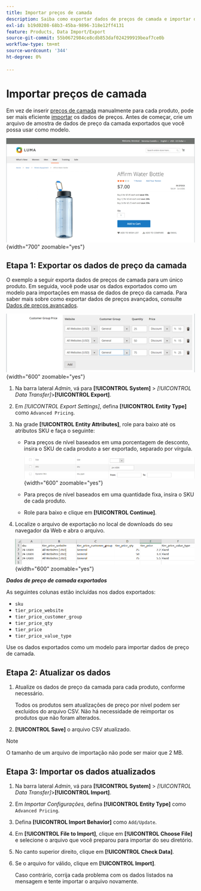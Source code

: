 ```yaml
---
title: Importar preços de camada
description: Saiba como exportar dados de preços de camada e importar dados atualizados.
exl-id: b19d0208-68b3-45ba-9896-318e12ff4131
feature: Products, Data Import/Export
source-git-commit: 55b0672984ce8cdb853daf024299919beaf7ce0b
workflow-type: tm+mt
source-wordcount: '344'
ht-degree: 0%

---
```


# Importar preços de camada

Em vez de inserir [preços de camada](../catalog/product-price-tier.md) manualmente para cada produto, pode ser mais eficiente [importar](data-import.md) os dados de preços. Antes de começar, crie um arquivo de amostra de dados de preço da camada exportados que você possa usar como modelo.

![Exemplo de vitrine - preços em camadas](./assets/storefront-tier-pricing-water-bottle.png){width="700" zoomable="yes"}

## Etapa 1: Exportar os dados de preço da camada

O exemplo a seguir exporta dados de preços de camada para um único produto. Em seguida, você pode usar os dados exportados como um modelo para importações em massa de dados de preço da camada. Para saber mais sobre como exportar dados de preços avançados, consulte [Dados de preços avançados](data-attributes-product.md#advanced-pricing-attributes).

![Preços em camadas do produto](./assets/price-tier-customer-group-discount.png){width="600" zoomable="yes"}

1. Na barra lateral _Admin_, vá para **[!UICONTROL System]** > _[!UICONTROL Data Transfer]_>**[!UICONTROL Export]**.

1. Em _[!UICONTROL Export Settings]_, defina **[!UICONTROL Entity Type]**&#x200B;como `Advanced Pricing`.

1. Na grade **[!UICONTROL Entity Attributes]**, role para baixo até os atributos SKU e faça o seguinte:

   - Para preços de nível baseados em uma porcentagem de desconto, insira o SKU de cada produto a ser exportado, separado por vírgula.

     ![Exportação de dados - SKUs de produto](./assets/price-tier-export-sku.png){width="600" zoomable="yes"}

   - Para preços de nível baseados em uma quantidade fixa, insira o SKU de cada produto.

   - Role para baixo e clique em **[!UICONTROL Continue]**.

1. Localize o arquivo de exportação no local de downloads do seu navegador da Web e abra o arquivo.

   ![Exemplo - dados de preço da camada de desconto do grupo de clientes exportados](./assets/price-tier-customer-group-discount-export.png){width="600" zoomable="yes"}

**_Dados de preço de camada exportados_**

As seguintes colunas estão incluídas nos dados exportados:

- `sku`
- `tier_price_website`
- `tier_price_customer_group`
- `tier_price_qty`
- `tier_price`
- `tier_price_value_type`

Use os dados exportados como um modelo para importar dados de preço de camada.

## Etapa 2: Atualizar os dados

1. Atualize os dados de preço da camada para cada produto, conforme necessário.

   Todos os produtos sem atualizações de preço por nível podem ser excluídos do arquivo CSV. Não há necessidade de reimportar os produtos que não foram alterados.

1. **[!UICONTROL Save]** o arquivo CSV atualizado.

>[!NOTE]
>
>O tamanho de um arquivo de importação não pode ser maior que 2 MB.

## Etapa 3: Importar os dados atualizados

1. Na barra lateral _Admin_, vá para **[!UICONTROL System]** > _[!UICONTROL Data Transfer]_>**[!UICONTROL Import]**.

1. Em _Importar Configurações_, defina **[!UICONTROL Entity Type]** como `Advanced Pricing`.

1. Defina **[!UICONTROL Import Behavior]** como `Add/Update`.

1. Em **[!UICONTROL File to Import]**, clique em **[!UICONTROL Choose File]** e selecione o arquivo que você preparou para importar do seu diretório.

1. No canto superior direito, clique em **[!UICONTROL Check Data]**.

1. Se o arquivo for válido, clique em **[!UICONTROL Import]**.

   Caso contrário, corrija cada problema com os dados listados na mensagem e tente importar o arquivo novamente.
